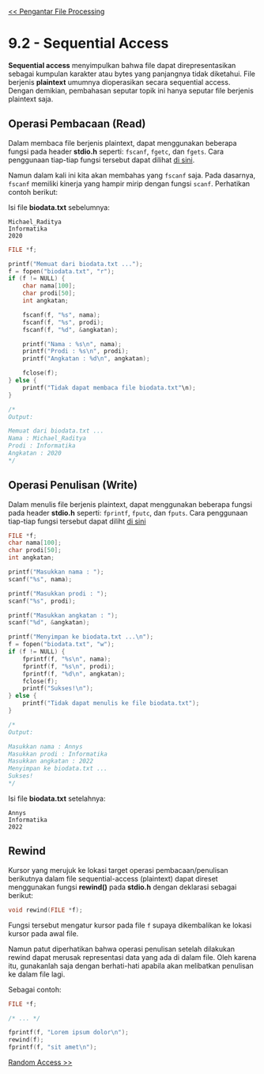 [<< Pengantar File Processing](1-Pengantar.md)

# 9.2 - Sequential Access

**Sequential access** menyimpulkan bahwa file dapat direpresentasikan sebagai kumpulan karakter atau bytes yang panjangnya tidak diketahui. File berjenis **plaintext** umumnya dioperasikan secara sequential access. Dengan demikian, pembahasan seputar topik ini hanya seputar file berjenis plaintext saja.

## Operasi Pembacaan (Read)

Dalam membaca file berjenis plaintext, dapat menggunakan beberapa fungsi pada header **stdio.h** seperti: `fscanf`, `fgetc`, dan `fgets`. Cara penggunaan tiap-tiap fungsi tersebut dapat dilihat [di sini](https://cplusplus.com/reference/cstdio/).

Namun dalam kali ini kita akan membahas yang `fscanf` saja. Pada dasarnya, `fscanf` memiliki kinerja yang hampir mirip dengan fungsi `scanf`. Perhatikan contoh berikut:

Isi file **biodata.txt** sebelumnya:
```
Michael_Raditya
Informatika
2020
```

```c
FILE *f;

printf("Memuat dari biodata.txt ...");
f = fopen("biodata.txt", "r");
if (f != NULL) {
    char nama[100];
    char prodi[50];
    int angkatan;

    fscanf(f, "%s", nama);
    fscanf(f, "%s", prodi);
    fscanf(f, "%d", &angkatan);

    printf("Nama : %s\n", nama);
    printf("Prodi : %s\n", prodi);
    printf("Angkatan : %d\n", angkatan);

    fclose(f);
} else {
    printf("Tidak dapat membaca file biodata.txt"\n);
}

/*
Output:

Memuat dari biodata.txt ...
Nama : Michael_Raditya
Prodi : Informatika
Angkatan : 2020
*/
```

## Operasi Penulisan (Write)

Dalam menulis file berjenis plaintext, dapat menggunakan beberapa fungsi pada header **stdio.h** seperti: `fprintf`, `fputc`, dan `fputs`. Cara penggunaan tiap-tiap fungsi tersebut dapat diliht [di sini](https://cplusplus.com/reference/cstdio/)

```c
FILE *f;
char nama[100];
char prodi[50];
int angkatan;

printf("Masukkan nama : ");
scanf("%s", nama);

printf("Masukkan prodi : ");
scanf("%s", prodi);

printf("Masukkan angkatan : ");
scanf("%d", &angkatan);

printf("Menyimpan ke biodata.txt ...\n");
f = fopen("biodata.txt", "w");
if (f != NULL) {
    fprintf(f, "%s\n", nama);
    fprintf(f, "%s\n", prodi);
    fprintf(f, "%d\n", angkatan);
    fclose(f);
    printf("Sukses!\n");
} else {
    printf("Tidak dapat menulis ke file biodata.txt");
}

/*
Output:

Masukkan nama : Annys
Masukkan prodi : Informatika
Masukkan angkatan : 2022
Menyimpan ke biodata.txt ...
Sukses!
*/
```

Isi file **biodata.txt** setelahnya:
```
Annys
Informatika
2022
```

## Rewind

Kursor yang merujuk ke lokasi target operasi pembacaan/penulisan berikutnya dalam file sequential-access (plaintext) dapat direset menggunakan fungsi **rewind()** pada **stdio.h** dengan deklarasi sebagai berikut:
```c
void rewind(FILE *f);
```
Fungsi tersebut mengatur kursor pada file `f` supaya dikembalikan ke lokasi kursor pada awal file.

Namun patut diperhatikan bahwa operasi penulisan setelah dilakukan rewind dapat merusak representasi data yang ada di dalam file. Oleh karena itu, gunakanlah saja dengan berhati-hati apabila akan melibatkan penulisan ke dalam file lagi.

Sebagai contoh:
```c
FILE *f;

/* ... */

fprintf(f, "Lorem ipsum dolor\n");
rewind(f);
fprintf(f, "sit amet\n");
```

[Random Access >>](3-RandomAccess.md)
